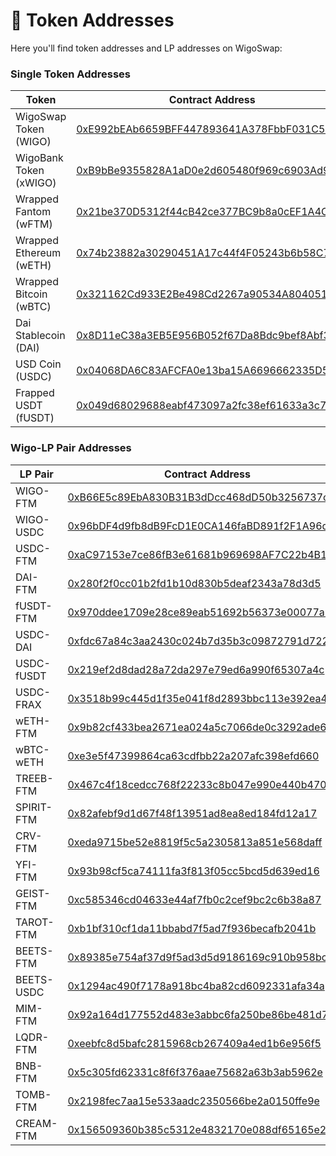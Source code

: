 # 🔗 Token Addresses

Here you'll find token addresses and LP addresses on WigoSwap:

### Single Token Addresses <a href="#single-token-addresses" id="single-token-addresses"></a>

| Token                   | Contract Address                                                                                                     |
| ----------------------- | -------------------------------------------------------------------------------------------------------------------- |
| WigoSwap Token (WIGO)   | [0xE992bEAb6659BFF447893641A378FbbF031C5bD6](https://ftmscan.com/address/0xE992bEAb6659BFF447893641A378FbbF031C5bD6) |
| WigoBank Token (xWIGO)  | [0xB9bBe9355828A1aD0e2d605480f969c6903Ad9e4](https://ftmscan.com/address/0xB9bBe9355828A1aD0e2d605480f969c6903Ad9e4) |
| Wrapped Fantom (wFTM)   | [0x21be370D5312f44cB42ce377BC9b8a0cEF1A4C83](https://ftmscan.com/address/0x21be370d5312f44cb42ce377bc9b8a0cef1a4c83) |
| Wrapped Ethereum (wETH) | [0x74b23882a30290451A17c44f4F05243b6b58C76d](https://ftmscan.com/address/0x74b23882a30290451A17c44f4F05243b6b58C76d) |
| Wrapped Bitcoin (wBTC)  | [0x321162Cd933E2Be498Cd2267a90534A804051b11](https://ftmscan.com/address/0x321162Cd933E2Be498Cd2267a90534A804051b11) |
| Dai Stablecoin (DAI)    | [0x8D11eC38a3EB5E956B052f67Da8Bdc9bef8Abf3E](https://ftmscan.com/address/0x8D11eC38a3EB5E956B052f67Da8Bdc9bef8Abf3E) |
| USD Coin (USDC)         | [0x04068DA6C83AFCFA0e13ba15A6696662335D5B75](https://ftmscan.com/address/0x04068DA6C83AFCFA0e13ba15A6696662335D5B75) |
| Frapped USDT (fUSDT)    | [0x049d68029688eabf473097a2fc38ef61633a3c7a](https://ftmscan.com/address/0x049d68029688eabf473097a2fc38ef61633a3c7a) |

### Wigo-LP Pair Addresses

| LP Pair    | Contract Address                                                                                                       |
| ---------- | ---------------------------------------------------------------------------------------------------------------------- |
| WIGO-FTM   | [0xB66E5c89EbA830B31B3dDcc468dD50b3256737c5on](https://ftmscan.com/address/0xb66e5c89eba830b31b3ddcc468dd50b3256737c5) |
| WIGO-USDC  | [0x96bDF4d9fb8dB9FcD1E0CA146faBD891f2F1A96d](https://ftmscan.com/address/0x96bdf4d9fb8db9fcd1e0ca146fabd891f2f1a96d)   |
| USDC-FTM   | [0xaC97153e7ce86fB3e61681b969698AF7C22b4B12](https://ftmscan.com/address/0xaC97153e7ce86fB3e61681b969698AF7C22b4B12)   |
| DAI-FTM    | [0x280f2f0cc01b2fd1b10d830b5deaf2343a78d3d5](https://ftmscan.com/address/0x280f2f0cc01b2fd1b10d830b5deaf2343a78d3d5)   |
| fUSDT-FTM  | [0x970ddee1709e28ce89eab51692b56373e00077a9](https://ftmscan.com/address/0x970ddee1709e28ce89eab51692b56373e00077a9)   |
| USDC-DAI   | [0xfdc67a84c3aa2430c024b7d35b3c09872791d722](https://ftmscan.com/address/0xfdc67a84c3aa2430c024b7d35b3c09872791d722)   |
| USDC-fUSDT | [0x219ef2d8dad28a72da297e79ed6a990f65307a4c](https://ftmscan.com/address/0x219ef2d8dad28a72da297e79ed6a990f65307a4c)   |
| USDC-FRAX  | [0x3518b99c445d1f35e041f8d2893bbc113e392ea4](https://ftmscan.com/address/0x3518b99c445d1f35e041f8d2893bbc113e392ea4)   |
| wETH-FTM   | [0x9b82cf433bea2671ea024a5c7066de0c3292ade6](https://ftmscan.com/address/0x9b82cf433bea2671ea024a5c7066de0c3292ade6)   |
| wBTC-wETH  | [0xe3e5f47399864ca63cdfbb22a207afc398efd660](https://ftmscan.com/address/0xe3e5f47399864ca63cdfbb22a207afc398efd660)   |
| TREEB-FTM  | [0x467c4f18cedcc768f22233c8b047e990e440b470](https://ftmscan.com/address/0x467c4f18cedcc768f22233c8b047e990e440b470)   |
| SPIRIT-FTM | [0x82afebf9d1d67f48f13951ad8ea8ed184fd12a17](https://ftmscan.com/address/0x82afebf9d1d67f48f13951ad8ea8ed184fd12a17)   |
| CRV-FTM    | [0xeda9715be52e8819f5c5a2305813a851e568daff](https://ftmscan.com/address/0xeda9715be52e8819f5c5a2305813a851e568daff)   |
| YFI-FTM    | [0x93b98cf5ca74111fa3f813f05cc5bcd5d639ed16](https://ftmscan.com/address/0x93b98cf5ca74111fa3f813f05cc5bcd5d639ed16)   |
| GEIST-FTM  | [0xc585346cd04633e44af7fb0c2cef9bc2c6b38a87](https://ftmscan.com/address/0xc585346cd04633e44af7fb0c2cef9bc2c6b38a87)   |
| TAROT-FTM  | [0xb1bf310cf1da11bbabd7f5ad7f936becafb2041b](https://ftmscan.com/address/0xb1bf310cf1da11bbabd7f5ad7f936becafb2041b)   |
| BEETS-FTM  | [0x89385e754af37d9f5ad3d5d9186169c910b958bc](https://ftmscan.com/address/0x89385e754af37d9f5ad3d5d9186169c910b958bc)   |
| BEETS-USDC | [0x1294ac490f7178a918bc4ba82cd6092331afa34a](https://ftmscan.com/address/0x1294ac490f7178a918bc4ba82cd6092331afa34a)   |
| MIM-FTM    | [0x92a164d177552d483e3abbc6fa250be86be481d7](https://ftmscan.com/address/0x92a164d177552d483e3abbc6fa250be86be481d7)   |
| LQDR-FTM   | [0xeebfc8d5bafc2815968cb267409a4ed1b6e956f5](https://ftmscan.com/address/0xeebfc8d5bafc2815968cb267409a4ed1b6e956f5)   |
| BNB-FTM    | [0x5c305fd62331c8f6f376aae75682a63b3ab5962e](https://ftmscan.com/address/0x5c305fd62331c8f6f376aae75682a63b3ab5962e)   |
| TOMB-FTM   | [0x2198fec7aa15e533aadc2350566be2a0150ffe9e](https://ftmscan.com/address/0x2198fec7aa15e533aadc2350566be2a0150ffe9e)   |
| CREAM-FTM  | [0x156509360b385c5312e4832170e088df65165e2d](https://ftmscan.com/address/0x156509360b385c5312e4832170e088df65165e2d)   |

